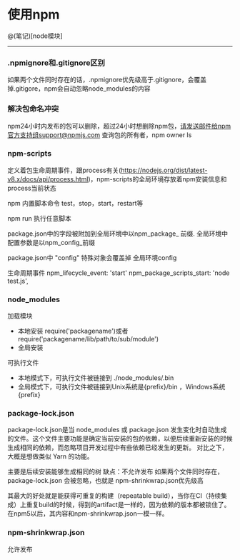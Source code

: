 # 使用npm

@(笔记)[node模块]

-------------------

### .npmignore和.gitignore区别
如果两个文件同时存在的话，.npmignore优先级高于.gitignore，会覆盖掉.gitigore，npm会自动忽略node_modules的内容

### 解决包命名冲突
npm24小时内发布的包可以删除，超过24小时想删除npm包，请发送邮件给npm官方支持组support@npmjs.com
查询包的所有者，npm owner ls <package>




### npm-scripts
定义着包生命周期事件，跟process有关(https://nodejs.org/dist/latest-v8.x/docs/api/process.html)，npm-scripts的全局环境存放着npm安装信息和process当前状态

npm 内置脚本命令 test，stop，start，restart等

npm run <stage>执行任意脚本

package.json中的字段被附加到全局环境中以npm_package_ 前缀.
全局环境中配置参数是以npm_config_前缀

package.json中 "config" 特殊对象会覆盖掉 全局环境config

生命周期事件
npm_lifecycle_event: 'start'
npm_package_scripts_start: 'node test.js',

### node_modules
加载模块

- 本地安装 require('packagename')或者require('packagename/lib/path/to/sub/module')
- 全局安装

可执行文件
- 本地模式下，可执行文件被链接到 ./node_modules/.bin
- 全局模式下，可执行文件被链接到Unix系统是{prefix}/bin ，Windows系统{prefix}

### package-lock.json
package-lock.json是当 node_modules 或 package.json 发生变化时自动生成的文件。这个文件主要功能是确定当前安装的包的依赖，以便后续重新安装的时候生成相同的依赖，而忽略项目开发过程中有些依赖已经发生的更新。
对比之下，大概是想做类似 Yarn 的功能。

主要是后续安装能够生成相同的树
缺点：不允许发布
如果两个文件同时存在，package-lock.json 会被忽略，也就是 npm-shrinkwrap.json优先级高

其最大的好处就是能获得可重复的构建（repeatable build），当你在CI（持续集成）上重复build的时候，得到的artifact是一样的，因为依赖的版本都被锁住了。在npm5以后，其内容和npm-shrinkwrap.json一模一样。

### npm-shrinkwrap.json
允许发布
